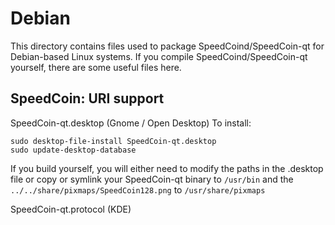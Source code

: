 
Debian
====================
This directory contains files used to package SpeedCoind/SpeedCoin-qt
for Debian-based Linux systems. If you compile SpeedCoind/SpeedCoin-qt yourself, there are some useful files here.

## SpeedCoin: URI support ##


SpeedCoin-qt.desktop  (Gnome / Open Desktop)
To install:

	sudo desktop-file-install SpeedCoin-qt.desktop
	sudo update-desktop-database

If you build yourself, you will either need to modify the paths in
the .desktop file or copy or symlink your SpeedCoin-qt binary to `/usr/bin`
and the `../../share/pixmaps/SpeedCoin128.png` to `/usr/share/pixmaps`

SpeedCoin-qt.protocol (KDE)

